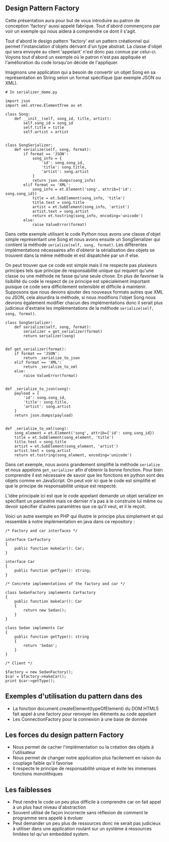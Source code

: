 ## Design Pattern Factory

Cette présentation aura pour but de vous introduire au patron de conception 'factory' aussi appelé fabrique. Tout
d'abord commençons par voir un exemple qui nous aidera à comprendre ce dont il s'agit.

Tout d'abord le design pattern 'factory' est un pattern créationnel qui permet l'instanciation d'objets dérivant d'un
type abstrait. La classe d'objet qui sera envoyée au client 'appelant' n'est donc pas connue par celui-ci. Voyons tout
d'abord un exemple où le patron n'est pas appliquée et l'amélioration du code lorsqu'on décide de l'appliquer.

Imaginons une application qui a besoin de convertir un objet Song en sa représentation en String selon un format spécifique
(par exemple JSON ou XML). 

```
# In serializer_demo.py

import json
import xml.etree.ElementTree as et

class Song:
    def __init__(self, song_id, title, artist):
        self.song_id = song_id
        self.title = title
        self.artist = artist


class SongSerializer:
    def serialize(self, song, format):
        if format == 'JSON':
            song_info = {
                'id': song.song_id,
                'title': song.title,
                'artist': song.artist
            }
            return json.dumps(song_info)
        elif format == 'XML':
            song_info = et.Element('song', attrib={'id': song.song_id})
            title = et.SubElement(song_info, 'title')
            title.text = song.title
            artist = et.SubElement(song_info, 'artist')
            artist.text = song.artist
            return et.tostring(song_info, encoding='unicode')
        else:
            raise ValueError(format)
```

Dans cette exemple utilisant le code Python nous avons une classe d'objet simple représentant une Song et nous avons
ensuite un SongSerializer qui contient la méthode `serialize(self, song, format)`. Les différentes implémentations nécessaires
afin d'obtenir la sérialisation des objets se trouvent dans la même méthode et est dispatchée par un if else.

On peut trouver que ce code est simple mais il ne respecte pas plusieurs principes tels que principe de responsabilité unique
qui requiert qu'une classe ou une méthode ne fasse qu'une seule chose. En plus de favoriser la lisibilité du code le respect 
de ce principe est spécialement important puisque ce code sera difficilement extensible et difficile à maintenir. Supposons que nous
devons ajouter des nouveaux formats autres que XML ou JSON, cela alourdira la méthode, si nous modifions l'objet Song nous devrons également
modifier chacun des implémentations donc il serait plus judicieux d'extraire les implémentations de la méthode `serialize(self, song, format)`.

```
class SongSerializer:
    def serialize(self, song, format):
        serializer = get_serializer(format)
        return serializer(song)


def get_serializer(format):
    if format == 'JSON':
        return _serialize_to_json
    elif format == 'XML':
        return _serialize_to_xml
    else:
        raise ValueError(format)


def _serialize_to_json(song):
    payload = {
        'id': song.song_id,
        'title': song.title,
        'artist': song.artist
    }
    return json.dumps(payload)


def _serialize_to_xml(song):
    song_element = et.Element('song', attrib={'id': song.song_id})
    title = et.SubElement(song_element, 'title')
    title.text = song.title
    artist = et.SubElement(song_element, 'artist')
    artist.text = song.artist
    return et.tostring(song_element, encoding='unicode')
```

Dans cet exemple, nous avons grandement simplifié la méthode `serialize` et nous appelons `get_serializer` afin d'obtenir
la bonne fonction. Pour bien comprendre il est nécessaire de savoir que les fonctions en python sont des objets comme 
en JavaScript. On peut voir ici que le code est simplifié et que le principe de responsabilité unique est respecté.

L'idée principale ici est que le code appelant demande un objet serializer en spécifiant un paramètre mais ce dernier
n'a pas à le construire lui même ou devoir spécifier d'autres paramètres que ce qu'il veut, et il le reçoit.

Voici un autre exemple en PHP qui illustre le principe plus simplement et qui ressemble à notre implémentation en java dans ce repository :

```
/* Factory and car interfaces */

interface CarFactory
{
    public function makeCar(): Car;
}

interface Car
{
    public function getType(): string;
}

/* Concrete implementations of the factory and car */

class SedanFactory implements CarFactory
{
    public function makeCar(): Car
    {
        return new Sedan();
    }
}

class Sedan implements Car
{
    public function getType(): string
    {
        return 'Sedan';
    }
}

/* Client */

$factory = new SedanFactory();
$car = $factory->makeCar();
print $car->getType();
```


## Exemples d'utilisation du pattern dans des 

* La fonction document.createElement(typeOfElement) du DOM HTML5 fait appel à une factory pour renvoyer les éléments au code appelant
* Les ConnectionFactory pour la connexion à une base de donnée

## Les forces du design pattern Factory

* Nous permet de cacher l'implémentation ou la création des objets à l'utilisateur
* Nous permet de changer notre application plus facilement en raison du couplage faible qu'il favorise
* Il respecte le principe de responsabilité unique et évite les immenses fonctions monolithiques


## Les faiblesses

* Peut rendre le code un peu plus difficile à comprendre car on fait appel à un plus haut niveau d'abstraction
* Souvent utilisé de façon incorrecte sans réflexion de comment le programme sera appelé à évoluer
* Peut demander un peu plus de ressources donc ne serait pas judicieux à utiliser dans une application roulant sur un système à ressources limitées tel qu'un embedded system.
